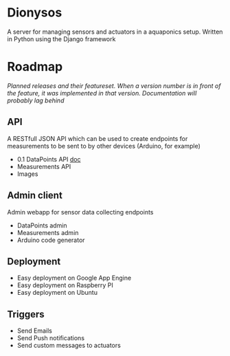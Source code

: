 Dionysos
========

A server for managing sensors and actuators in a aquaponics setup. Written in Python using the Django framework

Roadmap
========

_Planned releases and their featureset. When a version number is in front of the feature, it was implemented in that version. Documentation will probably lag behind_

API
---
A RESTfull JSON API which can be used to create endpoints for measurements to be sent to by other devices (Arduino, for example)

* 0.1 DataPoints API [doc](https://github.com/todorus/dionysos/wiki/API-documentation#datapoints)
* Measurements API
* Images

Admin client
---
Admin webapp for sensor data collecting endpoints

* DataPoints admin
* Measurements admin
* Arduino code generator

Deployment
---
* Easy deployment on Google App Engine
* Easy deployment on Raspberry PI
* Easy deployment on Ubuntu

Triggers
---
* Send Emails
* Send Push notifications
* Send custom messages to actuators
